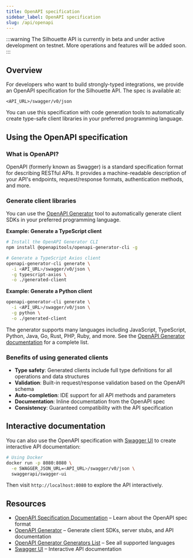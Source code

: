 ```yaml
---
title: OpenAPI specification
sidebar_label: OpenAPI specification
slug: /api/openapi
---
```


:::warning
The Silhouette API is currently in beta and under active development on testnet. More operations and features will be added soon.
:::

## Overview

For developers who want to build strongly-typed integrations, we provide an OpenAPI specification for the Silhouette API. The spec is available at:

```text
<API_URL>/swagger/v0/json
```

You can use this specification with code generation tools to automatically create type-safe client libraries in your preferred programming language.

## Using the OpenAPI specification

### What is OpenAPI?

OpenAPI (formerly known as Swagger) is a standard specification format for describing RESTful APIs. It provides a machine-readable description of your API's endpoints, request/response formats, authentication methods, and more.

### Generate client libraries

You can use the [OpenAPI Generator](https://openapi-generator.tech/) tool to automatically generate client SDKs in your preferred programming language.

**Example: Generate a TypeScript client**

```bash
# Install the OpenAPI Generator CLI
npm install @openapitools/openapi-generator-cli -g

# Generate a TypeScript Axios client
openapi-generator-cli generate \
  -i <API_URL>/swagger/v0/json \
  -g typescript-axios \
  -o ./generated-client
```

**Example: Generate a Python client**

```bash
openapi-generator-cli generate \
  -i <API_URL>/swagger/v0/json \
  -g python \
  -o ./generated-client
```

The generator supports many languages including JavaScript, TypeScript, Python, Java, Go, Rust, PHP, Ruby, and more. See the [OpenAPI Generator documentation](https://openapi-generator.tech/docs/generators) for a complete list.

### Benefits of using generated clients

- **Type safety**: Generated clients include full type definitions for all operations and data structures
- **Validation**: Built-in request/response validation based on the OpenAPI schema
- **Auto-completion**: IDE support for all API methods and parameters
- **Documentation**: Inline documentation from the OpenAPI spec
- **Consistency**: Guaranteed compatibility with the API specification

## Interactive documentation

You can also use the OpenAPI specification with [Swagger UI](https://swagger.io/tools/swagger-ui/) to create interactive API documentation:

```bash
# Using Docker
docker run -p 8080:8080 \
  -e SWAGGER_JSON_URL=<API_URL>/swagger/v0/json \
  swaggerapi/swagger-ui
```

Then visit `http://localhost:8080` to explore the API interactively.

## Resources

- [OpenAPI Specification Documentation](https://spec.openapis.org/oas/latest.html) – Learn about the OpenAPI spec format
- [OpenAPI Generator](https://openapi-generator.tech/) – Generate client SDKs, server stubs, and API documentation
- [OpenAPI Generator Generators List](https://openapi-generator.tech/docs/generators) – See all supported languages
- [Swagger UI](https://swagger.io/tools/swagger-ui/) – Interactive API documentation
